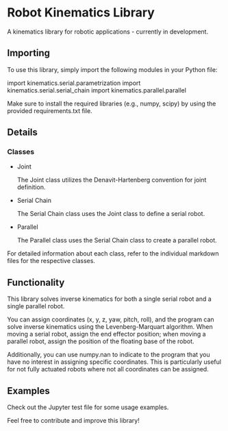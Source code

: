 # Robot Kinematics Library

A kinematics library for robotic applications - currently in development.

## Importing

To use this library, simply import the following modules in your Python file:

import kinematics.serial.parametrization
import kinematics.serial.serial_chain
import kinematics.parallel.parallel

Make sure to install the required libraries (e.g., numpy, scipy) by using the provided requirements.txt file.

## Details

### Classes
- Joint

    The Joint class utilizes the Denavit-Hartenberg convention for joint           definition.

- Serial Chain

    The Serial Chain class uses the Joint class to define a serial robot.

- Parallel

    The Parallel class uses the Serial Chain class to create a parallel robot.

For detailed information about each class, refer to the individual markdown files for the respective classes.

## Functionality

This library solves inverse kinematics for both a single serial robot and a single parallel robot.

You can assign coordinates (x, y, z, yaw, pitch, roll), and the program can solve inverse kinematics using the Levenberg-Marquart algorithm. When moving a serial robot, assign the end effector position; when moving a parallel robot, assign the position of the floating base of the robot.

Additionally, you can use numpy.nan to indicate to the program that you have no interest in assigning specific coordinates. This is particularly useful for not fully actuated robots where not all coordinates can be assigned.

## Examples

Check out the Jupyter test file for some usage examples.

Feel free to contribute and improve this library!
